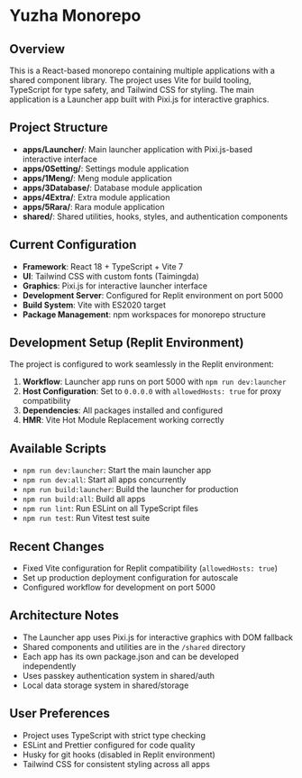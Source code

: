 # Yuzha Monorepo

## Overview
This is a React-based monorepo containing multiple applications with a shared component library. The project uses Vite for build tooling, TypeScript for type safety, and Tailwind CSS for styling. The main application is a Launcher app built with Pixi.js for interactive graphics.

## Project Structure
- **apps/Launcher/**: Main launcher application with Pixi.js-based interactive interface
- **apps/0Setting/**: Settings module application  
- **apps/1Meng/**: Meng module application
- **apps/3Database/**: Database module application
- **apps/4Extra/**: Extra module application
- **apps/5Rara/**: Rara module application
- **shared/**: Shared utilities, hooks, styles, and authentication components

## Current Configuration
- **Framework**: React 18 + TypeScript + Vite 7
- **UI**: Tailwind CSS with custom fonts (Taimingda)
- **Graphics**: Pixi.js for interactive launcher interface
- **Development Server**: Configured for Replit environment on port 5000
- **Build System**: Vite with ES2020 target
- **Package Management**: npm workspaces for monorepo structure

## Development Setup (Replit Environment)
The project is configured to work seamlessly in the Replit environment:

1. **Workflow**: Launcher app runs on port 5000 with `npm run dev:launcher`
2. **Host Configuration**: Set to `0.0.0.0` with `allowedHosts: true` for proxy compatibility
3. **Dependencies**: All packages installed and configured
4. **HMR**: Vite Hot Module Replacement working correctly

## Available Scripts
- `npm run dev:launcher`: Start the main launcher app
- `npm run dev:all`: Start all apps concurrently
- `npm run build:launcher`: Build the launcher for production
- `npm run build:all`: Build all apps
- `npm run lint`: Run ESLint on all TypeScript files
- `npm run test`: Run Vitest test suite

## Recent Changes
- Fixed Vite configuration for Replit compatibility (`allowedHosts: true`)
- Set up production deployment configuration for autoscale
- Configured workflow for development on port 5000

## Architecture Notes
- The Launcher app uses Pixi.js for interactive graphics with DOM fallback
- Shared components and utilities are in the `/shared` directory
- Each app has its own package.json and can be developed independently
- Uses passkey authentication system in shared/auth
- Local data storage system in shared/storage

## User Preferences
- Project uses TypeScript with strict type checking
- ESLint and Prettier configured for code quality
- Husky for git hooks (disabled in Replit environment)
- Tailwind CSS for consistent styling across all apps